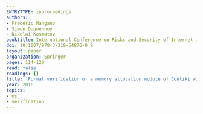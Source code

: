 ```yaml
---
ENTRYTYPE: inproceedings
authors:
- Frédéric Mangano
- Simon Duquennoy
- Nikolai Kosmatov
booktitle: International Conference on Risks and Security of Internet and Systems
doi: 10.1007/978-3-319-54876-0_9
layout: paper
organization: Springer
pages: 114-120
read: false
readings: []
title: 'Formal verification of a memory allocation module of Contiki with Frama-C: a case study'
year: 2016
topics:
- os
- verification
---
```

